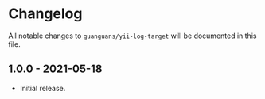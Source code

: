 # Changelog

All notable changes to `guanguans/yii-log-target` will be documented in this file.

## 1.0.0 - 2021-05-18

* Initial release.
